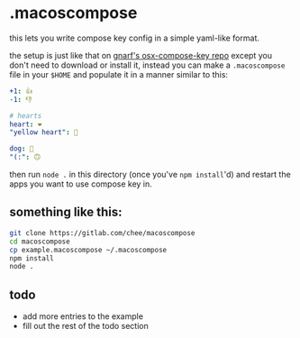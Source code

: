 # .macoscompose

this lets you write compose key config in a simple yaml-like format.

the setup is just like that on
[gnarf's osx-compose-key repo](https://github.com/gnarf/osx-compose-key) except
you don't need to download or install it, instead you can make a `.macoscompose`
file in your `$HOME` and populate it in a manner similar to this:

```yaml
+1: 👍
-1: 👎

# hearts
heart: ❤
"yellow heart": 💛

dog: 🐶
"(:": 🙃
```

then run `node .` in this directory (once you've `npm install`'d) and restart
the apps you want to use compose key in.

## something like this:

```sh
git clone https://gitlab.com/chee/macoscompose
cd macoscompose
cp example.macoscompose ~/.macoscompose
npm install
node .
```

## todo

* add more entries to the example
* fill out the rest of the todo section
